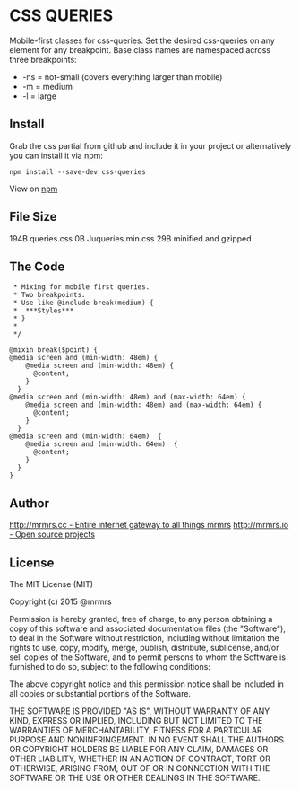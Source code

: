 # CSS QUERIES

  Mobile-first classes for css-queries.
  Set the desired css-queries on any element for any breakpoint.
  Base class names are namespaced across three breakpoints:

*  -ns = not-small (covers everything larger than mobile)
*  -m  = medium
*  -l  = large

## Install
Grab the css partial from github and include it in your project or alternatively
you can install it via npm:
```
npm install --save-dev css-queries
```
View on [npm](https://www.npmjs.org/package/css-queries)


## File Size

194B queries.css
0B Juqueries.min.css
29B minified and gzipped

## The Code
```
 * Mixing for mobile first queries.
 * Two breakpoints.
 * Use like @include break(medium) {
 *  ***Styles***
 * }
 *
 */

@mixin break($point) {
@media screen and (min-width: 48em) {
    @media screen and (min-width: 48em) {
      @content;
    }
  }
@media screen and (min-width: 48em) and (max-width: 64em) {
    @media screen and (min-width: 48em) and (max-width: 64em) {
      @content;
    }
  }
@media screen and (min-width: 64em)  {
    @media screen and (min-width: 64em)  {
      @content;
    }
  }
}

```

## Author

[http://mrmrs.cc - Entire internet gateway to all things mrmrs](http://mrmrs.cc)
[http://mrmrs.io - Open source projects](http://mrmrs.io)

## License

The MIT License (MIT)

Copyright (c) 2015 @mrmrs

Permission is hereby granted, free of charge, to any person obtaining a copy
of this software and associated documentation files (the "Software"), to deal
in the Software without restriction, including without limitation the rights
to use, copy, modify, merge, publish, distribute, sublicense, and/or sell
copies of the Software, and to permit persons to whom the Software is
furnished to do so, subject to the following conditions:

The above copyright notice and this permission notice shall be included in
all copies or substantial portions of the Software.

THE SOFTWARE IS PROVIDED "AS IS", WITHOUT WARRANTY OF ANY KIND, EXPRESS OR
IMPLIED, INCLUDING BUT NOT LIMITED TO THE WARRANTIES OF MERCHANTABILITY,
FITNESS FOR A PARTICULAR PURPOSE AND NONINFRINGEMENT. IN NO EVENT SHALL THE
AUTHORS OR COPYRIGHT HOLDERS BE LIABLE FOR ANY CLAIM, DAMAGES OR OTHER
LIABILITY, WHETHER IN AN ACTION OF CONTRACT, TORT OR OTHERWISE, ARISING FROM,
OUT OF OR IN CONNECTION WITH THE SOFTWARE OR THE USE OR OTHER DEALINGS IN
THE SOFTWARE.

